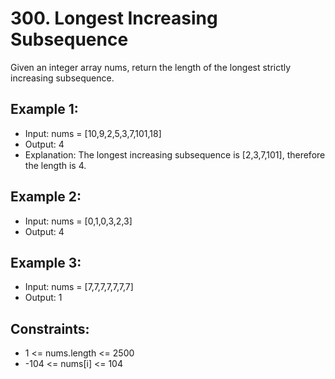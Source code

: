 # 300. Longest Increasing Subsequence

Given an integer array nums, return the length of the longest strictly increasing subsequence.

## Example 1:

- Input: nums = [10,9,2,5,3,7,101,18]
- Output: 4
- Explanation: The longest increasing subsequence is [2,3,7,101], therefore the length is 4.

## Example 2:

- Input: nums = [0,1,0,3,2,3]
- Output: 4

## Example 3:

- Input: nums = [7,7,7,7,7,7,7]
- Output: 1

## Constraints:

- 1 <= nums.length <= 2500
- -104 <= nums[i] <= 104